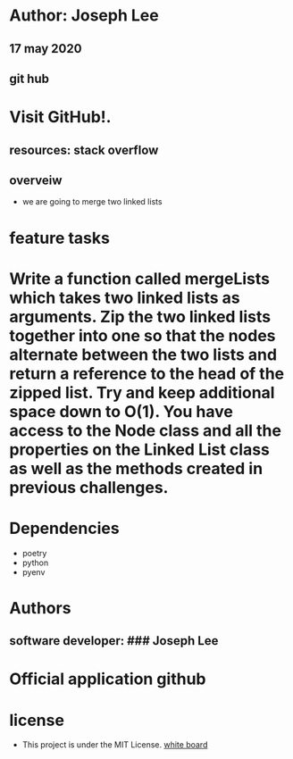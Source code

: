 # Author: Joseph Lee
## 17 may 2020
## git hub
# Visit GitHub!.
## resources: stack overflow
## overveiw
* we are going to merge two linked lists 
# feature tasks

# Write a function called mergeLists which takes two linked lists as arguments. Zip the two linked lists together into one so that the nodes alternate between the two lists and return a reference to the head of the zipped list. Try and keep additional space down to O(1). You have access to the Node class and all the properties on the Linked List class as well as the methods created in previous challenges.
# Dependencies
* poetry
* python
* pyenv
# Authors
## software developer: ### Joseph Lee
# Official application github
# license
* This project is under the MIT License.
[white board](assets/2020-06-22(9).png)
